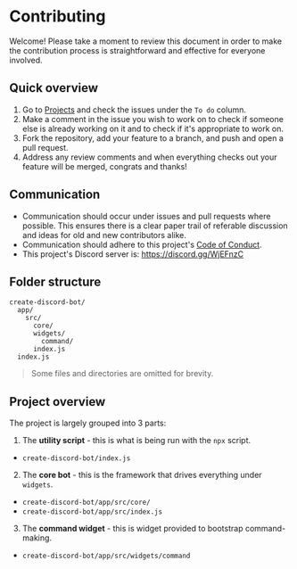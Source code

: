 # Contributing

Welcome! Please take a moment to review this document in order to make the contribution process is straightforward and effective for everyone involved.

## Quick overview

1. Go to [Projects](https://github.com/peterthehan/create-discord-bot/projects/1) and check the issues under the `To do` column.
2. Make a comment in the issue you wish to work on to check if someone else is already working on it and to check if it's appropriate to work on.
3. Fork the repository, add your feature to a branch, and push and open a pull request.
4. Address any review comments and when everything checks out your feature will be merged, congrats and thanks!

## Communication

- Communication should occur under issues and pull requests where possible. This ensures there is a clear paper trail of referable discussion and ideas for old and new contributors alike.
- Communication should adhere to this project's [Code of Conduct](./CODE_OF_CONDUCT.md).
- This project's Discord server is: https://discord.gg/WjEFnzC

## Folder structure

```
create-discord-bot/
  app/
    src/
      core/
      widgets/
        command/
      index.js
  index.js
```

> Some files and directories are omitted for brevity.

## Project overview

The project is largely grouped into 3 parts:

1. The **utility script** - this is what is being run with the `npx` script.

- `create-discord-bot/index.js`

2. The **core bot** - this is the framework that drives everything under `widgets`.

- `create-discord-bot/app/src/core/`
- `create-discord-bot/app/src/index.js`

3. The **command widget** - this is widget provided to bootstrap command-making.

- `create-discord-bot/app/src/widgets/command`
